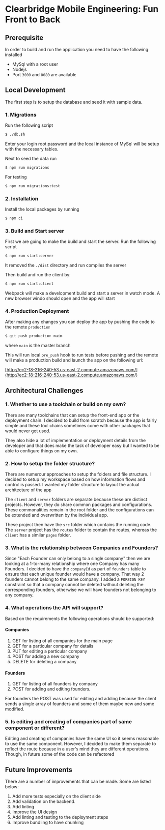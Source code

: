 # Clearbridge Mobile Engineering: Fun Front to Back

## Prerequisite

In order to build and run the application you need to have the following installed

- MySql with a root user
- Nodejs
- Port `3000` and `8080` are available

## Local Development

The first step is to setup the database and seed it with sample data.

### 1. Migrations

Run the following script

```bash
$ ./db.sh
```

Enter your login root password and the local instance of MySql will be setup with the
necessary tables.

Next to seed the data run

```bash
$ npm run migrations
```

For testing

```bash
$ npm run migrations:test
```

### 2. Installation

Install the local packages by running

```bash
$ npm ci
```

### 3. Build and Start server

First we are going to make the build and start the server. Run the following script

```bash
$ npm run start:server
```

It removed the `./dist` directory and run compiles the server

Then build and run the client by:

```bash
$ npm run start:client
```

Webpack will make a development build and start a server in watch mode. A new browser windo
should open and the app will start

### 4. Production Deployment

After making any changes you can deploy the app by pushing the code to the remote `production`

```bash
$ git push production main
```

where `main` is the master branch

This will run local `pre_push` hook to run tests before pushing and the remote will make
a production build and launch the app on the following url:

[http://ec2-18-216-240-53.us-east-2.compute.amazonaws.com/](http://ec2-18-216-240-53.us-east-2.compute.amazonaws.com/)

## Architectural Challenges

### 1. Whether to use a toolchain or build on my own?

There are many toolchains that can setup the front-end app or the deployment chain.
I decided to build from scratch because the app is fairly simple and these tool chains
sometimes come with other packages that would never get used.

They also hide a lot of implementation or deployment details from the developer and that does
make the task of developer easy but I wanted to be able to configure things on my own.

### 2. How to setup the folder structure?

There are numerour approaches to setup the folders and file structure. I decided to setup
my workspace based on how information flows and control is passed. I wanted my folder structure
to layout the actual architecture of the app

The `client` and `server` folders are separate because these are distinct projects. However, they do share common packages and configurations. These commonalities remain in the root folder and the configurations can be extended and overwritten by the individual app.

These project then have the `src` folder which contains the running code. The `server` project
has the `routes` folder to contain the routes, whereas the `client` has a similar `pages` folder.

### 3. What is the relationship between Companies and Founders?

Since "Each Founder can only belong to a single company" then we are looking at a 1-to-many
relationship where one Company has many Founders. I decided to have the `companyId` as part of
`founders` table to ensure that each unique founder would have a company. That way 2 founders cannot belong to the same company. I added a `FOREIGN KEY` constraint so that a company cannot be deleted without deleting the corresponding founders, otherwise we will have founders not
belonging to any company.

### 4. What operations the API will support?

Based on the requirements the following operations should be supported:

#### Companies

1. GET for listing of all companies for the main page
2. GET for a particular company for details
3. PUT for editing a particular company
4. POST for adding a new company
5. DELETE for deleting a company

#### Founders

1. GET for listing of all founders by company
2. POST for adding and editing founders.

For founders the POST was used for editing and adding because the client sends a single array
of founders and some of them maybe new and some modified.

### 5. Is editing and creating of companies part of same component or different?

Editing and creating of companies have the same UI so it seems reasonable to use the same component. However, I decided to make them separate to reflect the route because in a user's
mind they are different operations. Though, in future some of the code can be refactored

## Future Improvements

There are a number of improvements that can be made. Some are listed below:

1. Add more tests especially on the client side
2. Add validation on the backend.
3. Add linting
4. Improve the UI design
5. Add linting and testing to the deployment steps
6. Improve bundling to have chunking
